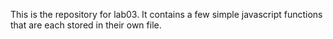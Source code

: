 This is the repository for lab03. It contains a few simple javascript functions that are each stored in their own file.
